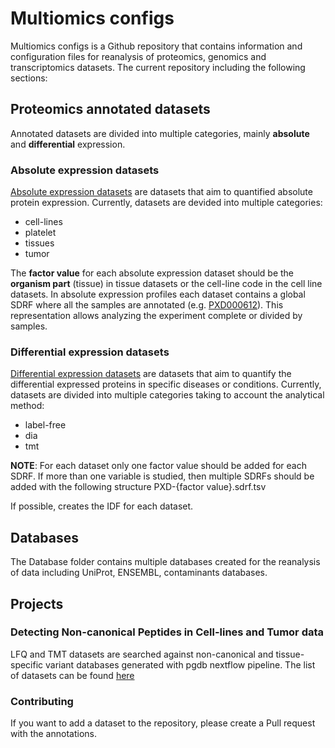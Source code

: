 # Multiomics configs

Multiomics configs is a Github repository that contains information and configuration files for reanalysis of proteomics, genomics and transcriptomics datasets. The current repository including the following sections:

## Proteomics annotated datasets

Annotated datasets are divided into multiple categories, mainly **absolute** and **differential** expression.

### Absolute expression datasets

[Absolute expression datasets](https://github.com/multiomics/multiomics-configs/tree/master/datasets/absolute-expression) are datasets that aim to quantified absolute protein expression. Currently, datasets are devided into multiple categories:

- cell-lines
- platelet
- tissues
- tumor

The **factor value** for each absolute expression dataset should be the **organism part** (tissue) in tissue datasets or the cell-line code in the cell line datasets. In absolute expression profiles each dataset contains a global SDRF where all the samples are annotated (e.g. [PXD000612](https://github.com/multiomics/multiomics-configs/tree/master/datasets/absolute-expression/cell-lines/PXD000612)). This representation allows analyzing the experiment complete or divided by samples.

### Differential expression datasets

[Differential expression datasets](https://github.com/multiomics/multiomics-configs/tree/master/datasets/differential-datasets) are datasets that aim to quantify the differential expressed proteins in specific diseases or conditions. Currently, datasets are divided into multiple categories taking to account the analytical method:

- label-free
- dia
- tmt

**NOTE**: For each dataset only one factor value should be added for each SDRF. If more than one variable is studied, then multiple SDRFs should be added with the following structure PXD-{factor value}.sdrf.tsv

If possible, creates the IDF for each dataset.

## Databases

The Database folder contains multiple databases created for the reanalysis of data including UniProt, ENSEMBL, contaminants databases.


## Projects

### Detecting Non-canonical Peptides in Cell-lines and Tumor data

LFQ and TMT datasets are searched against non-canonical and tissue-specific variant databases generated with pgdb nextflow pipeline. The list of datasets can be found [here](https://github.com/multiomics/multiomics-configs/tree/master/projects/non-canonical)

### Contributing

If you want to add a dataset to the repository, please create a Pull request with the annotations.





